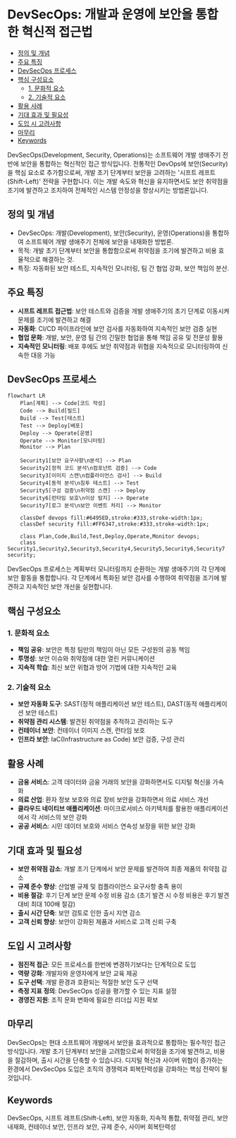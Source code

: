 # DevSecOps: 개발과 운영에 보안을 통합한 혁신적 접근법

<!-- mtoc-start -->

- [정의 및 개념](#정의-및-개념)
- [주요 특징](#주요-특징)
- [DevSecOps 프로세스](#devsecops-프로세스)
- [핵심 구성요소](#핵심-구성요소)
  - [1. 문화적 요소](#1-문화적-요소)
  - [2. 기술적 요소](#2-기술적-요소)
- [활용 사례](#활용-사례)
- [기대 효과 및 필요성](#기대-효과-및-필요성)
- [도입 시 고려사항](#도입-시-고려사항)
- [마무리](#마무리)
- [Keywords](#keywords)

<!-- mtoc-end -->

DevSecOps(Development, Security, Operations)는 소프트웨어 개발 생애주기 전반에 보안을 통합하는 혁신적인 접근 방식입니다. 전통적인 DevOps에 보안(Security)을 핵심 요소로 추가함으로써, 개발 초기 단계부터 보안을 고려하는 '시프트 레프트(Shift-Left)' 전략을 구현합니다. 이는 개발 속도와 혁신을 유지하면서도 보안 취약점을 조기에 발견하고 조치하여 전체적인 시스템 안정성을 향상시키는 방법론입니다.

## 정의 및 개념

- DevSecOps: 개발(Development), 보안(Security), 운영(Operations)을 통합하여 소프트웨어 개발 생애주기 전체에 보안을 내재화한 방법론.
- 목적: 개발 초기 단계부터 보안을 통합함으로써 취약점을 조기에 발견하고 비용 효율적으로 해결하는 것.
- 특징: 자동화된 보안 테스트, 지속적인 모니터링, 팀 간 협업 강화, 보안 책임의 분산.

## 주요 특징

- **시프트 레프트 접근법**: 보안 테스트와 검증을 개발 생애주기의 초기 단계로 이동시켜 문제를 조기에 발견하고 해결
- **자동화**: CI/CD 파이프라인에 보안 검사를 자동화하여 지속적인 보안 검증 실현
- **협업 문화**: 개발, 보안, 운영 팀 간의 긴밀한 협업을 통해 책임 공유 및 전문성 활용
- **지속적인 모니터링**: 배포 후에도 보안 취약점과 위협을 지속적으로 모니터링하여 신속한 대응 가능

## DevSecOps 프로세스

```mermaid
flowchart LR
    Plan[계획] --> Code[코드 작성]
    Code --> Build[빌드]
    Build --> Test[테스트]
    Test --> Deploy[배포]
    Deploy --> Operate[운영]
    Operate --> Monitor[모니터링]
    Monitor --> Plan

    Security1[보안 요구사항\n분석] --> Plan
    Security2[정적 코드 분석\n컴포넌트 검증] --> Code
    Security3[이미지 스캔\n컴플라이언스 검사] --> Build
    Security4[동적 분석\n침투 테스트] --> Test
    Security5[구성 검증\n취약점 스캔] --> Deploy
    Security6[런타임 보호\n이상 탐지] --> Operate
    Security7[로그 분석\n보안 이벤트 처리] --> Monitor

    classDef devops fill:#6495ED,stroke:#333,stroke-width:1px;
    classDef security fill:#FF6347,stroke:#333,stroke-width:1px;

    class Plan,Code,Build,Test,Deploy,Operate,Monitor devops;
    class Security1,Security2,Security3,Security4,Security5,Security6,Security7 security;
```

DevSecOps 프로세스는 계획부터 모니터링까지 순환하는 개발 생애주기의 각 단계에 보안 활동을 통합합니다. 각 단계에서 특화된 보안 검사를 수행하여 취약점을 조기에 발견하고 지속적인 보안 개선을 실현합니다.

## 핵심 구성요소

### 1. 문화적 요소

- **책임 공유**: 보안은 특정 팀만의 책임이 아닌 모든 구성원의 공동 책임
- **투명성**: 보안 이슈와 취약점에 대한 열린 커뮤니케이션
- **지속적 학습**: 최신 보안 위협과 방어 기법에 대한 지속적인 교육

### 2. 기술적 요소

- **보안 자동화 도구**: SAST(정적 애플리케이션 보안 테스트), DAST(동적 애플리케이션 보안 테스트)
- **취약점 관리 시스템**: 발견된 취약점을 추적하고 관리하는 도구
- **컨테이너 보안**: 컨테이너 이미지 스캔, 런타임 보호
- **인프라 보안**: IaC(Infrastructure as Code) 보안 검증, 구성 관리

## 활용 사례

- **금융 서비스**: 고객 데이터와 금융 거래의 보안을 강화하면서도 디지털 혁신을 가속화
- **의료 산업**: 환자 정보 보호와 의료 장비 보안을 강화하면서 의료 서비스 개선
- **클라우드 네이티브 애플리케이션**: 마이크로서비스 아키텍처를 활용한 애플리케이션에서 각 서비스의 보안 강화
- **공공 서비스**: 시민 데이터 보호와 서비스 연속성 보장을 위한 보안 강화

## 기대 효과 및 필요성

- **보안 취약점 감소**: 개발 초기 단계에서 보안 문제를 발견하여 최종 제품의 취약점 감소
- **규제 준수 향상**: 산업별 규제 및 컴플라이언스 요구사항 충족 용이
- **비용 절감**: 후기 단계 보안 문제 수정 비용 감소 (초기 발견 시 수정 비용은 후기 발견 대비 최대 100배 절감)
- **출시 시간 단축**: 보안 검토로 인한 출시 지연 감소
- **고객 신뢰 향상**: 보안이 강화된 제품과 서비스로 고객 신뢰 구축

## 도입 시 고려사항

- **점진적 접근**: 모든 프로세스를 한번에 변경하기보다는 단계적으로 도입
- **역량 강화**: 개발자와 운영자에게 보안 교육 제공
- **도구 선택**: 개발 환경과 호환되는 적절한 보안 도구 선택
- **측정 지표 정의**: DevSecOps 성공을 평가할 수 있는 지표 설정
- **경영진 지원**: 조직 문화 변화에 필요한 리더십 지원 확보

## 마무리

DevSecOps는 현대 소프트웨어 개발에서 보안을 효과적으로 통합하는 필수적인 접근 방식입니다. 개발 초기 단계부터 보안을 고려함으로써 취약점을 조기에 발견하고, 비용을 절감하며, 출시 시간을 단축할 수 있습니다. 디지털 혁신과 사이버 위협이 증가하는 환경에서 DevSecOps 도입은 조직의 경쟁력과 회복탄력성을 강화하는 핵심 전략이 될 것입니다.

## Keywords

DevSecOps, 시프트 레프트(Shift-Left), 보안 자동화, 지속적 통합, 취약점 관리, 보안 내재화, 컨테이너 보안, 인프라 보안, 규제 준수, 사이버 회복탄력성
